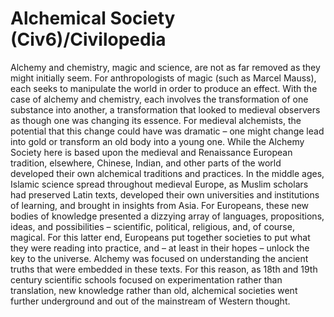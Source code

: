 # Alchemical Society (Civ6)/Civilopedia

Alchemy and chemistry, magic and science, are not as far removed as they might initially seem. For anthropologists of magic (such as Marcel Mauss), each seeks to manipulate the world in order to produce an effect. With the case of alchemy and chemistry, each involves the transformation of one substance into another, a transformation that looked to medieval observers as though one was changing its essence. For medieval alchemists, the potential that this change could have was dramatic – one might change lead into gold or transform an old body into a young one. While the Alchemy Society here is based upon the medieval and Renaissance European tradition, elsewhere, Chinese, Indian, and other parts of the world developed their own alchemical traditions and practices.
In the middle ages, Islamic science spread throughout medieval Europe, as Muslim scholars had preserved Latin texts, developed their own universities and institutions of learning, and brought in insights from Asia. For Europeans, these new bodies of knowledge presented a dizzying array of languages, propositions, ideas, and possibilities – scientific, political, religious, and, of course, magical. For this latter end, Europeans put together societies to put what they were reading into practice, and – at least in their hopes – unlock the key to the universe. Alchemy was focused on understanding the ancient truths that were embedded in these texts. For this reason, as 18th and 19th century scientific schools focused on experimentation rather than translation, new knowledge rather than old, alchemical societies went further underground and out of the mainstream of Western thought.